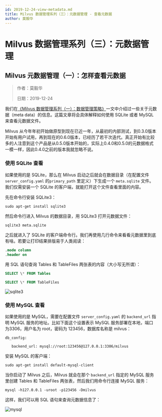 ```yaml
---
id: 2019-12-24-view-metadata.md
title: Milvus 数据管理系列（三）：元数据管理 - 查看元数据
author: 莫毅华
---
```


# Milvus 数据管理系列（三）：元数据管理

## Milvus 元数据管理（一）：怎样查看元数据

> 作者：莫毅华
>
> 日期：2019-12-24

我们在[《Milvus 数据管理系列（一）：数据管理策略》](2019-11-08-data-management.md)一文中介绍过一些关于元数据（meta data）的信息。这篇文章将会具体解释如何使用 SQLite 或者 MySQL 来查看元数据文件。

Milvus 从今年年初开始做原型到现在已近一年，从最初的内部测试，到0.3.0版本开始有用户试用，再到现在的0.6.0版本，已经历了若干次迭代。真正开始有比较多的人注意到这个产品是从0.5.0版本开始的，实际上0.4.0和0.5.0的元数据格式一模一样，因此0.4.0之前的版本我就忽略不说。

### 使用 SQLite 查看

如果使用的是 SQLite，那么在 Milvus 启动之后就会在数据目录（在配置文件 `server_config.yaml` 的`primary_path` 里定义）下生成一个 `meta.sqlite` 文件。我们仅需安装一个 SQLite 的客户端，就能打开这个文件查看里面的内容。

先在命令行安装 SQLite3：

```shell
sudo apt-get install sqlite3
```

然后命令行进入 Milvus 的数据目录，用 SQLite3 打开元数据文件：

```shell
sqlite3 meta.sqlite
```

之后就进入了 SQLite 的客户端命令行。我们再使用几行命令来看看元数据里到底有啥。若要让打印结果排版易于人类阅读：

```sql
.mode column
.header on
```

用 SQL 语句查询 Tables 和 TableFiles 两张表的内容（大小写无所谓）：

```sql
SELECT \* FROM Tables
```
```sql
SELECT \* FROM TableFiles
```
![sqlite3](https://raw.githubusercontent.com/milvus-io/www.milvus.io/master/website/blog/assets/meta_manage/sqlite3.png)

### 使用 MySQL 查看

如果使用的是 MySQL，需要在配置文件 `server_config.yaml` 的 `backend_url` 指明 MySQL 服务的地址。比如下面这个设置表示 MySQL 服务部署在本地，端口为3306，用户名为 root，密码为 123456，数据库名称是 milvus：

```
db_config:

   backend_url: mysql://root:123456@127.0.0.1:3306/milvus
```

安装 MySQL 的客户端：

```shell
sudo apt-get install default-mysql-client
```

当你启动了 Milvus 之后，Milvus 就会在那个 `backend_url` 指定的 MySQL 服务里创建 Tables 和 TableFiles 两张表，然后我们用命令行连接 MySQL 服务：

```shell
mysql -h127.0.0.1 -uroot -p123456 -Dmilvus
```

这样，我们可以用 SQL 语句来查询元数据信息了：

![mysql](https://raw.githubusercontent.com/milvus-io/www.milvus.io/master/website/blog/assets/meta_manage/mysql.png)